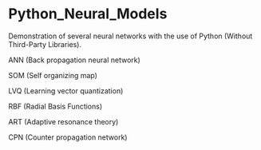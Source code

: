 # Python_Neural_Models
Demonstration of several neural networks with the use of Python (Without Third-Party Libraries).

ANN (Back propagation neural network)

SOM (Self organizing map)

LVQ (Learning vector quantization)

RBF (Radial Basis Functions)

ART (Adaptive resonance theory)

CPN (Counter propagation network)
